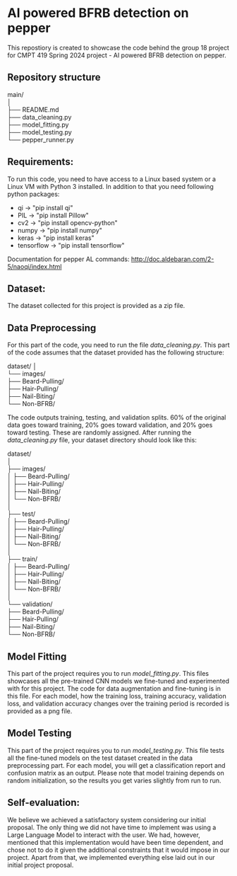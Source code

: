 # AI powered BFRB detection on pepper
This repostiory is created to showcase the code behind the group 18 project for CMPT 419 Spring 2024 project - AI powered BFRB detection on pepper.


## Repository structure
main/  
│   
├── README.md  
├── data_cleaning.py  
├── model_fitting.py  
├── model_testing.py   
└── pepper_runner.py  

## Requirements:
To run this code, you need to have access to a Linux based system or a Linux VM with Python 3 installed. In addition to that you need following python packages:
- qi -> "pip install qi"
- PIL -> "pip install Pillow"
- cv2 -> "pip install opencv-python"
- numpy -> "pip install numpy"
- keras -> "pip install keras"
- tensorflow -> "pip install tensorflow"

Documentation for pepper AL commands:
http://doc.aldebaran.com/2-5/naoqi/index.html


## Dataset:
The dataset collected for this project is provided as a zip file. 

## Data Preprocessing
For this part of the code, you need to run the file *data_cleaning.py*. This part of the code assumes that the dataset provided has the following structure:

dataset/
│   
└── images/  
    ├── Beard-Pulling/  
    ├── Hair-Pulling/  
    ├── Nail-Biting/  
    └── Non-BFRB/  


The code outputs training, testing, and validation splits. 60% of the original data goes toward training, 20% goes toward validation, and 20% goes toward testing.
These are randomly assigned. After running the *data_cleaning.py* file, your dataset directory should look like this:

dataset/  
│     
├── images/      
│   ├── Beard-Pulling/      
│   ├── Hair-Pulling/      
│   ├── Nail-Biting/       
│   └── Non-BFRB/    
│  
├── test/        
│   ├── Beard-Pulling/      
│   ├── Hair-Pulling/      
│   ├── Nail-Biting/       
│   └── Non-BFRB/    
│  
├── train/        
│   ├── Beard-Pulling/      
│   ├── Hair-Pulling/      
│   ├── Nail-Biting/       
│   └── Non-BFRB/    
│  
└── validation/        
    ├── Beard-Pulling/      
    ├── Hair-Pulling/      
    ├── Nail-Biting/       
    └── Non-BFRB/     

## Model Fitting
This part of the project requires you to run *model_fitting.py*. This files showcases all the pre-trained CNN models we fine-tuned and experimented with for this project. The code for data augmentation and fine-tuning is in this file. For each model, how the training loss, training accuracy, validation loss, and validation accuracy changes over the training period is recorded is provided as a png file.  

## Model Testing
This part of the project requires you to run *model_testing.py*. This file tests all the fine-tuned models on the test dataset created in the data preprocessing part. For each model, you will get a classification report and confusion matrix as an output. Please note that model training depends on random initialization, so the results you get varies slightly from run to run. 
  
## Self-evaluation:

We believe we achieved a satisfactory system considering our initial proposal. The only thing we did not have time to implement was using a Large Language Model to interact with the user. We had, however, mentioned that this implementation would have been time dependent, and chose not to do it given the additional constraints that it would impose in our project. Apart from that, we implemented everything else laid out in our initial project proposal.
